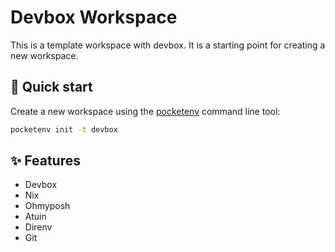 # Devbox Workspace

This is a template workspace with devbox. It is a starting point for creating a new workspace.

## 🚀 Quick start

Create a new workspace using the [pocketenv](https://github.com/pocketenv-io/pocketenv) command line tool:

```sh
pocketenv init -t devbox
```

## ✨ Features

- Devbox
- Nix
- Ohmyposh
- Atuin
- Direnv
- Git
